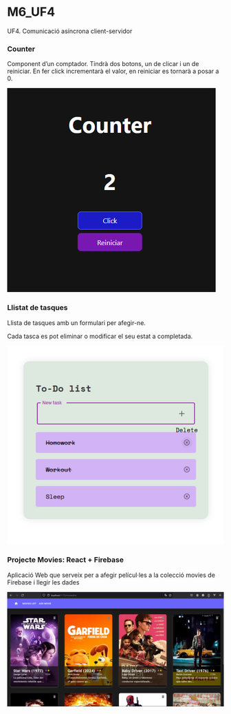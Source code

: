 # M6_UF4
 UF4. Comunicació asíncrona client-servidor

### Counter

Component d’un comptador. Tindrà dos botons, un de clicar i un de reiniciar. En fer click
incrementarà el valor, en reiniciar es tornarà a posar a 0.

![React counter](img/counter.png)

### Llistat de tasques

Llista de tasques amb un formulari per afegir-ne.

Cada tasca es pot eliminar o modificar el seu estat a completada.

![React to do](img/todolist.png)

### Projecte Movies: React + Firebase

Aplicació Web que serveix per a afegir películ·les a la colecció movies de Firebase i llegir les dades  

![Movies](img/moviesdb.png)